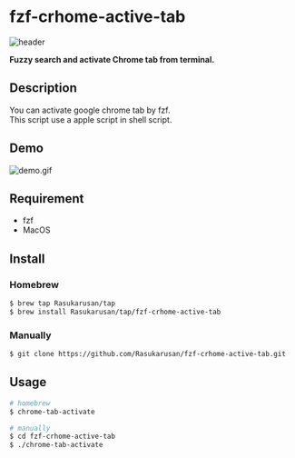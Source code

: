 fzf-crhome-active-tab
====

![header](https://user-images.githubusercontent.com/17779386/68013992-ba91ea00-fcd1-11e9-9cb5-7dd78dc4ed8c.png)

**Fuzzy search and activate Chrome tab from terminal.**


## Description

You can activate google chrome tab by fzf.  
This script use a apple script in shell script.

## Demo
![demo.gif](https://user-images.githubusercontent.com/17779386/68064910-5587d400-fd65-11e9-878d-dad19bb435aa.gif)

## Requirement

- fzf
- MacOS

## Install

### Homebrew

```bash
$ brew tap Rasukarusan/tap
$ brew install Rasukarusan/tap/fzf-crhome-active-tab
```

### Manually

```bash
$ git clone https://github.com/Rasukarusan/fzf-crhome-active-tab.git
```

## Usage

```bash
# homebrew
$ chrome-tab-activate

# manually
$ cd fzf-crhome-active-tab
$ ./chrome-tab-activate
```
